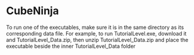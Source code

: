 # CubeNinja
To run one of the executables, make sure it is in the same directory as its corresponding data file. For example, to run TutorialLevel.exe, download it and TutorialLevel_Data.zip, then unzip TutorialLevel_Data.zip and place the executable beside the inner TutorialLevel_Data folder
